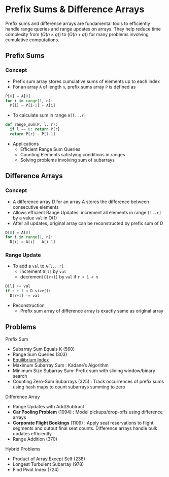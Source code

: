 # Prefix Sums & Difference Arrays

Prefix sums and difference arrays are fundamental tools to efficiently handle range queries and range updates on arrays. They help reduce time complexity from $(O(n \times q))$ to $(O(n + q))$ for many problems involving cumulative computations.

## Prefix Sums

### Concept

* Prefix sum array stores cumulative sums of elements up to each index
* For an array `A` of length `n`, prefix sums array `P` is defined as

```python
P[0] = A[0]
for i in range(1, n):
  P[i] = P[i-1] + A[i]
```

* To calculate sum in range `A[l...r]`

```python
def range_sum(P, l, r):
  if l == 0: return P[r]
  return P[r] - P[l-1]
```

* Applications
  * Efficient Range Sum Queries
  * Counting Elements satisfying conditions in ranges
  * Solving problems involving sum of subarrays

## Difference Arrays

### Concept

* A difference array *D* for an array A stores the difference between consecutive elements
* Allows efficient Range Updates: increment all elements in range `[l..r]` by a value `val` in O(1)
* After all updates, original array can be reconstructed by prefix sum of *D*

````python
D[0] = A[0]
for i in range(1, n):
  D[i] = A[i] - A[i-1]
````

### Range Update

* To add a `val` to `A[l...r]`
  * increment `D[l]` by `val`
  * decrement `D[r+1]` by `val` if `r + 1 < n`

```python
D[l] += val
if r + 1 < D.size():
  D[r+1] -= val
```

* Reconstruction
  * Prefix sum array of difference array is exactly same as original array

## Problems

Prefix Sum

* Subarray Sum Equals K (560)
* Range Sum Queries (303)
* [Equilibrium Index](https://www.geeksforgeeks.org/problems/equilibrium-point-1587115620/1)
* Maximum Subarray Sum : Kadane’s Algorithm
* Minimum Size Subarray Sum: Prefix sum with sliding window/binary search
* Counting Zero-Sum Subarrays (325) : Track occurrences of prefix sums using hash maps to count subarrays summing to zero

Difference Array

* Range Updates with Add/Subtract
* **Car Pooling Problem** (1094) : Model pickups/drop-offs using difference arrays
* **Corporate Flight Bookings** (1109) : Apply seat reservations to flight segments and output final seat counts. Difference arrays handle bulk updates efficiently
* Range Addition (370)

Hybrid Problems

* Product of Array Except Self (238)
* Longest Turbulent Subarray (978)
* Find Pivot Index (724)

